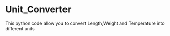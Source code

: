 # Unit_Converter
This python code allow you to convert Length,Weight and Temperature into different units
